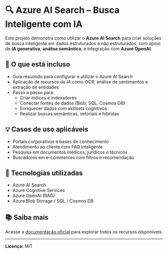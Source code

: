 # 🔍 Azure AI Search – Busca Inteligente com IA

Este projeto demonstra como utilizar o **Azure AI Search** para criar soluções de busca inteligente em dados estruturados e não estruturados, com apoio de **IA generativa**, **análise semântica**, e integração com **Azure OpenAI**.

## 🚀 O que está incluso

- Guia resumido para configurar e utilizar o Azure AI Search
- Aplicação de recursos de IA como OCR, análise de sentimentos e extração de entidades
- Passo a passo para:
  - Criar índices e indexadores
  - Conectar fontes de dados (Blob, SQL, Cosmos DB)
  - Enriquecer dados com skillsets cognitivos
  - Realizar buscas semânticas, vetoriais e híbridas

## 💡 Casos de uso aplicáveis

- Portais corporativos e bases de conhecimento
- Atendimento ao cliente com FAQ inteligente
- Pesquisa em documentos médicos, jurídicos e técnicos
- Buscadores em e-commerces com filtros e recomendação

## 🔧 Tecnologias utilizadas

- Azure AI Search
- Azure Cognitive Services
- Azure OpenAI (RAG)
- Azure Blob Storage / SQL / Cosmos DB

## 📚 Saiba mais

Acesse a [documentação oficial](https://learn.microsoft.com/azure/search/) para explorar todos os recursos disponíveis.

---

**Licença:** MIT
